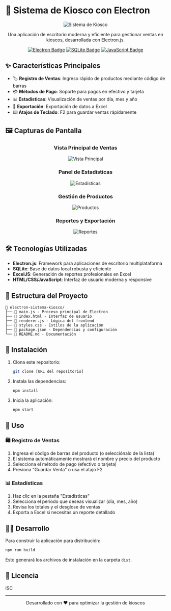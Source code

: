 # 🏪 Sistema de Kiosco con Electron

<div align="center">

![Sistema de Kiosco](public/Captura%20desde%202025-03-04%2012-23-24.png)

Una aplicación de escritorio moderna y eficiente para gestionar ventas en kioscos, desarrollada con Electron.js.

[![Electron Badge](https://img.shields.io/badge/Electron-47848F?style=for-the-badge&logo=electron&logoColor=white)]()
[![SQLite Badge](https://img.shields.io/badge/SQLite-003B57?style=for-the-badge&logo=sqlite&logoColor=white)]()
[![JavaScript Badge](https://img.shields.io/badge/JavaScript-F7DF1E?style=for-the-badge&logo=javascript&logoColor=black)]()

</div>

## ✨ Características Principales

- 🏷️ **Registro de Ventas**: Ingreso rápido de productos mediante código de barras
- 💳 **Métodos de Pago**: Soporte para pagos en efectivo y tarjeta
- 📊 **Estadísticas**: Visualización de ventas por día, mes y año
- 📑 **Exportación**: Exportación de datos a Excel
- ⌨️ **Atajos de Teclado**: F2 para guardar ventas rápidamente

## 🖼️ Capturas de Pantalla

<div align="center">

### Vista Principal de Ventas
![Vista Principal](public/Captura%20desde%202025-03-04%2012-24-11.png)

### Panel de Estadísticas
![Estadísticas](public/Captura%20desde%202025-03-04%2012-24-33.png)

### Gestión de Productos
![Productos](public/Captura%20desde%202025-03-04%2012-24-59.png)

### Reportes y Exportación
![Reportes](public/Captura%20desde%202025-03-04%2012-25-21.png)

</div>

## 🛠️ Tecnologías Utilizadas

- **Electron.js**: Framework para aplicaciones de escritorio multiplataforma
- **SQLite**: Base de datos local robusta y eficiente
- **ExcelJS**: Generación de reportes profesionales en Excel
- **HTML/CSS/JavaScript**: Interfaz de usuario moderna y responsive

## 📁 Estructura del Proyecto

```
📂 electron-sistema-kiosco/
├── 📄 main.js - Proceso principal de Electron
├── 📄 index.html - Interfaz de usuario
├── 📄 renderer.js - Lógica del frontend
├── 📄 styles.css - Estilos de la aplicación
├── 📄 package.json - Dependencias y configuración
└── 📄 README.md - Documentación
```

## 🚀 Instalación

1. Clona este repositorio:
   ```bash
   git clone [URL del repositorio]
   ```

2. Instala las dependencias:
   ```bash
   npm install
   ```

3. Inicia la aplicación:
   ```bash
   npm start
   ```

## 📖 Uso

### 🛍️ Registro de Ventas

1. Ingresa el código de barras del producto (o selecciónalo de la lista)
2. El sistema automáticamente mostrará el nombre y precio del producto
3. Selecciona el método de pago (efectivo o tarjeta)
4. Presiona "Guardar Venta" o usa el atajo F2

### 📊 Estadísticas

1. Haz clic en la pestaña "Estadísticas"
2. Selecciona el período que deseas visualizar (día, mes, año)
3. Revisa los totales y el desglose de ventas
4. Exporta a Excel si necesitas un reporte detallado

## 👨‍💻 Desarrollo

Para construir la aplicación para distribución:

```bash
npm run build
```

Esto generará los archivos de instalación en la carpeta `dist`.

## 📄 Licencia

ISC

---

<div align="center">
Desarrollado con ❤️ para optimizar la gestión de kioscos
</div>


